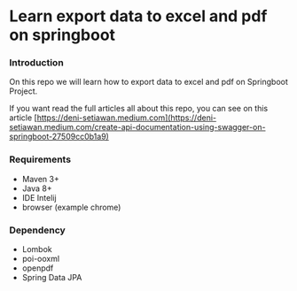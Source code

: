 # Learn export data to excel and pdf on springboot

### Introduction
On this repo we will learn how to export data to excel and pdf on Springboot Project.

If you want read the full articles all about this repo,
you can see on this article [https://deni-setiawan.medium.com](https://deni-setiawan.medium.com/create-api-documentation-using-swagger-on-springboot-27509cc0b1a9)

### Requirements
- Maven 3+
- Java 8+
- IDE Intelij
- browser (example chrome)

### Dependency
- Lombok
- poi-ooxml
- openpdf
- Spring Data JPA







